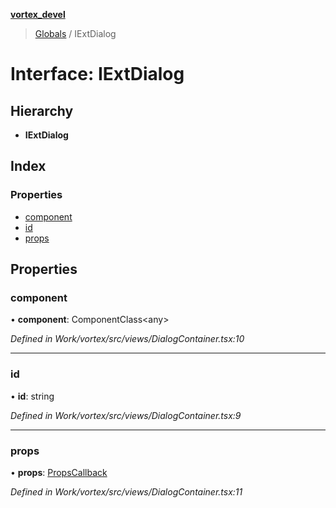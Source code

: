 **[vortex_devel](../README.md)**

> [Globals](../globals.md) / IExtDialog

# Interface: IExtDialog

## Hierarchy

* **IExtDialog**

## Index

### Properties

* [component](iextdialog.md#component)
* [id](iextdialog.md#id)
* [props](iextdialog.md#props)

## Properties

### component

•  **component**: ComponentClass\<any>

*Defined in Work/vortex/src/views/DialogContainer.tsx:10*

___

### id

•  **id**: string

*Defined in Work/vortex/src/views/DialogContainer.tsx:9*

___

### props

•  **props**: [PropsCallback](../globals.md#propscallback)

*Defined in Work/vortex/src/views/DialogContainer.tsx:11*
